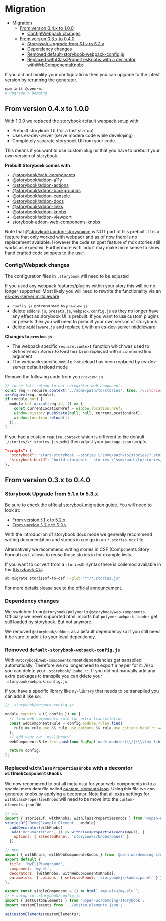 # Migration

- [Migration](#migration)
  - [From version 0.4.x to 1.0.0](#from-version-04x-to-100)
    - [Config/Webpack changes](#configwebpack-changes)
  - [From version 0.3.x to 0.4.0](#from-version-03x-to-040)
    - [Storybook Upgrade from 5.1.x to 5.3.x](#storybook-upgrade-from-51x-to-53x)
    - [Dependency changes](#dependency-changes)
    - [Removed default-storybook-webpack-config.js](#removed-default-storybook-webpack-configjs)
    - [Replaced withClassPropertiesKnobs with a decorator withWebComponentsKnobs](#replaced-withclasspropertiesknobs-with-a-decorator-withwebcomponentsknobs)

If you did not modify your configurations then you can upgrade to the latest version by rerunning the generator.

```bash
npm init @open-wc
# Upgrade > Demoing
```

## From version 0.4.x to 1.0.0

With 1.0.0 we replaced the storybook default webpack setup with:

- Prebuilt storybook UI (for a fast startup)
- Uses es-dev-server (serve modern code while developing)
- Completely separate storybook UI from your code

This means if you want to use custom plugins that you have to prebuilt your own version of storybook.

**Prebuilt Storybook comes with**

- [@storybook/web-components](https://github.com/storybookjs/storybook/tree/next/app/web-components)
- [@storybook/addon-a11y](https://github.com/storybookjs/storybook/tree/next/addons/a11y)
- [@storybook/addon-actions](https://github.com/storybookjs/storybook/tree/next/addons/actions)
- [@storybook/addon-backgrounds](https://github.com/storybookjs/storybook/tree/next/addons/backgrounds)
- [@storybook/addon-console](https://github.com/storybookjs/storybook-addon-console)
- [@storybook/addon-docs](https://github.com/storybookjs/storybook/tree/next/addons/docs)
- [@storybook/addon-links](https://github.com/storybookjs/storybook/tree/next/addons/links)
- [@storybook/addon-knobs](https://github.com/storybookjs/storybook/tree/next/addons/knobs)
- [@storybook/addon-viewport](https://github.com/storybookjs/storybook/tree/next/addons/viewport)
- storybook-addon-web-components-knobs

Note that [@storybook/addon-storysource](https://github.com/storybookjs/storybook/tree/next/addons/storysource) is NOT part of this prebuilt.
It is a feature that only worked with webpack and as of now there is no replacement available.
However the code snippet feature of mdx stories still works as expected.
Furthermore with mdx it may make more sense to show hand crafted code snippets to the user.

### Config/Webpack changes

The configuration files in `.storybook` will need to be adjusted

If you used any webpack features/plugins within your story this will be no longer supported.
Most likely you will need to rewrite the functionality via an [es-dev-server middleware](https://open-wc.org/developing/es-dev-server.html#custom-middlewares-proxy)

- `config.js` got renamed to `preview.js`
- delete `addons.js`, `presets.js`, `webpack.config.js` as they no longer have any effect as storybook UI is prebuilt. If you want to use custom plugins or presets then you will need to prebuilt your own version of storybook
- delete `middleware.js` and replace it with an [es-dev-server middleware](https://open-wc.org/developing/es-dev-server.html#custom-middlewares-proxy)

**Changes to `preview.js`**

- The webpack specific `require.context` function which was used to define which stories to load has been replaced with a command line argument
- The webpack specific `module.hot` reload has been replaced by es-dev-server default reload mode

Remove the following code from you `preview.js`.

```js
// force full reload to not reregister web components
const req = require.context('../some/path/to/stories', true, /\.stories\.(js|mdx)$/);
configure(req, module);
if (module.hot) {
  module.hot.accept(req.id, () => {
    const currentLocationHref = window.location.href;
    window.history.pushState(null, null, currentLocationHref);
    window.location.reload();
  });
}
```

If you had a custom `require.context` which is different to the default `./stories/\*.stories.{js,mdx}` then adjust your `package.json` scripts

```json
"scripts": {
  "storybook": "start-storybook --stories \"some/path/to/stories/*.stories.{js,mdx}\" --node-resolve --watch --open",
  "storybook:build": "build-storybook --stories \"some/path/to/stories/*.stories.{js,mdx}\""
},
```

## From version 0.3.x to 0.4.0

### Storybook Upgrade from 5.1.x to 5.3.x

Be sure to check the [official storybook migration guide](https://github.com/storybookjs/storybook/blob/next/MIGRATION.md).
You will need to look at:

- [From version 5.1.x to 5.2.x](https://github.com/storybookjs/storybook/blob/next/MIGRATION.md#from-version-51x-to-52x)
- [From version 5.2.x to 5.3.x](https://github.com/storybookjs/storybook/blob/next/MIGRATION.md#from-version-52x-to-53x)

With the introduction of storybook docs mode we generally recommend writing documentation and stories in one go in an `*.stories.mdx` file.

Alternatively we recommend writing stories in CSF (Components Story Format) as it allows to reuse those stories in for example tests.

If you want to convert from a `storiesOf` syntax there is codemod available in the [Storybook CLI](https://github.com/storybookjs/storybook/tree/next/lib/cli).

```bash
sb migrate storiesof-to-csf --glob "**/*.stories.js"
```

For more details please see to the [official announcement](https://medium.com/storybookjs/component-story-format-66f4c32366df).

### Dependency changes

We switched from `@storybook/polymer` to `@storybook/web-components`.
Officially we never supported html imports but `polymer-webpack-loader` get still loaded by storybook.
But not anymore.

We removed `@storybook/addons` as a default dependency so if you still need it be sure to add it to your local dependency.

### Removed `default-storybook-webpack-config.js`

With `@storybook/web-components` most dependencies get transpiled automatically.
Therefore we no longer need to export a helper for it.
Also you can delete your `.storybook/.babelrc`.
If you did not manually add any extra packages to transpile you can delete your `.storybook/webpack.config.js`.

If you have a specific library like `my-library` that needs to be transpiled you can add it like so:

```js
// .storybook/webpack.config.js

module.exports = ({ config }) => {
  // find web-components rule for extra transpilation
  const webComponentsRule = config.module.rules.find(
    rule => rule.use && rule.use.options && rule.use.options.babelrc === false,
  );
  // add your own `my-library`
  webComponentsRule.test.push(new RegExp(`node_modules(\\/|\\\\)my-library(.*)\\.js$`));

  return config;
};
```

### Replaced `withClassPropertiesKnobs` with a decorator `withWebComponentsKnobs`

We now recommend to put all meta data for your web-components in to a special meta data file called [custom-elements.json](https://github.com/webcomponents/custom-elements-json).
Using this file we can generate knobs by applying a decorator.
Note that all extra settings for `withClassPropertiesKnobs` will need to be move into the `custom-elements.json` file.

```js
// old
import { storiesOf, withKnobs, withClassPropertiesKnobs } from '@open-wc/demoing-storybook';
storiesOf('Demo|Example Element', module)
  .addDecorator(withKnobs)
  .add('Documentation', () => withClassPropertiesKnobs(MyEl), {
    options: { selectedPanel: 'storybooks/knobs/panel' },
  });

// new
import { withKnobs, withWebComponentsKnobs } from '@open-wc/demoing-storybook';
export default {
  title: 'MyEl|Playground',
  component: 'my-el',
  decorators: [withKnobs, withWebComponentsKnobs],
  parameters: { options: { selectedPanel: 'storybookjs/knobs/panel' } },
};

export const singleComponent = () => html` <my-el></my-el> `;
// + setup in .storybook/config.js
import { setCustomElements } from '@open-wc/demoing-storybook';
import customElements from '../custom-elements.json';

setCustomElements(customElements);
```
